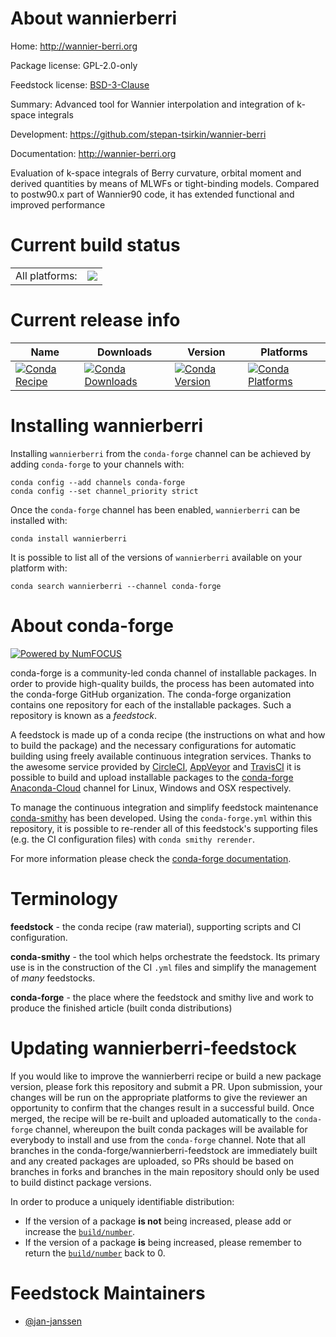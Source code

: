 About wannierberri
==================

Home: http://wannier-berri.org

Package license: GPL-2.0-only

Feedstock license: [BSD-3-Clause](https://github.com/conda-forge/wannierberri-feedstock/blob/master/LICENSE.txt)

Summary: Advanced tool for Wannier interpolation and integration of k-space integrals

Development: https://github.com/stepan-tsirkin/wannier-berri

Documentation: http://wannier-berri.org

Evaluation of k-space integrals of Berry curvature, orbital moment and
derived quantities by means of MLWFs or tight-binding models. Compared
to postw90.x part of Wannier90 code, it has extended functional and
improved performance


Current build status
====================


<table><tr><td>All platforms:</td>
    <td>
      <a href="https://dev.azure.com/conda-forge/feedstock-builds/_build/latest?definitionId=10421&branchName=master">
        <img src="https://dev.azure.com/conda-forge/feedstock-builds/_apis/build/status/wannierberri-feedstock?branchName=master">
      </a>
    </td>
  </tr>
</table>

Current release info
====================

| Name | Downloads | Version | Platforms |
| --- | --- | --- | --- |
| [![Conda Recipe](https://img.shields.io/badge/recipe-wannierberri-green.svg)](https://anaconda.org/conda-forge/wannierberri) | [![Conda Downloads](https://img.shields.io/conda/dn/conda-forge/wannierberri.svg)](https://anaconda.org/conda-forge/wannierberri) | [![Conda Version](https://img.shields.io/conda/vn/conda-forge/wannierberri.svg)](https://anaconda.org/conda-forge/wannierberri) | [![Conda Platforms](https://img.shields.io/conda/pn/conda-forge/wannierberri.svg)](https://anaconda.org/conda-forge/wannierberri) |

Installing wannierberri
=======================

Installing `wannierberri` from the `conda-forge` channel can be achieved by adding `conda-forge` to your channels with:

```
conda config --add channels conda-forge
conda config --set channel_priority strict
```

Once the `conda-forge` channel has been enabled, `wannierberri` can be installed with:

```
conda install wannierberri
```

It is possible to list all of the versions of `wannierberri` available on your platform with:

```
conda search wannierberri --channel conda-forge
```


About conda-forge
=================

[![Powered by
NumFOCUS](https://img.shields.io/badge/powered%20by-NumFOCUS-orange.svg?style=flat&colorA=E1523D&colorB=007D8A)](https://numfocus.org)

conda-forge is a community-led conda channel of installable packages.
In order to provide high-quality builds, the process has been automated into the
conda-forge GitHub organization. The conda-forge organization contains one repository
for each of the installable packages. Such a repository is known as a *feedstock*.

A feedstock is made up of a conda recipe (the instructions on what and how to build
the package) and the necessary configurations for automatic building using freely
available continuous integration services. Thanks to the awesome service provided by
[CircleCI](https://circleci.com/), [AppVeyor](https://www.appveyor.com/)
and [TravisCI](https://travis-ci.com/) it is possible to build and upload installable
packages to the [conda-forge](https://anaconda.org/conda-forge)
[Anaconda-Cloud](https://anaconda.org/) channel for Linux, Windows and OSX respectively.

To manage the continuous integration and simplify feedstock maintenance
[conda-smithy](https://github.com/conda-forge/conda-smithy) has been developed.
Using the ``conda-forge.yml`` within this repository, it is possible to re-render all of
this feedstock's supporting files (e.g. the CI configuration files) with ``conda smithy rerender``.

For more information please check the [conda-forge documentation](https://conda-forge.org/docs/).

Terminology
===========

**feedstock** - the conda recipe (raw material), supporting scripts and CI configuration.

**conda-smithy** - the tool which helps orchestrate the feedstock.
                   Its primary use is in the construction of the CI ``.yml`` files
                   and simplify the management of *many* feedstocks.

**conda-forge** - the place where the feedstock and smithy live and work to
                  produce the finished article (built conda distributions)


Updating wannierberri-feedstock
===============================

If you would like to improve the wannierberri recipe or build a new
package version, please fork this repository and submit a PR. Upon submission,
your changes will be run on the appropriate platforms to give the reviewer an
opportunity to confirm that the changes result in a successful build. Once
merged, the recipe will be re-built and uploaded automatically to the
`conda-forge` channel, whereupon the built conda packages will be available for
everybody to install and use from the `conda-forge` channel.
Note that all branches in the conda-forge/wannierberri-feedstock are
immediately built and any created packages are uploaded, so PRs should be based
on branches in forks and branches in the main repository should only be used to
build distinct package versions.

In order to produce a uniquely identifiable distribution:
 * If the version of a package **is not** being increased, please add or increase
   the [``build/number``](https://docs.conda.io/projects/conda-build/en/latest/resources/define-metadata.html#build-number-and-string).
 * If the version of a package **is** being increased, please remember to return
   the [``build/number``](https://docs.conda.io/projects/conda-build/en/latest/resources/define-metadata.html#build-number-and-string)
   back to 0.

Feedstock Maintainers
=====================

* [@jan-janssen](https://github.com/jan-janssen/)

